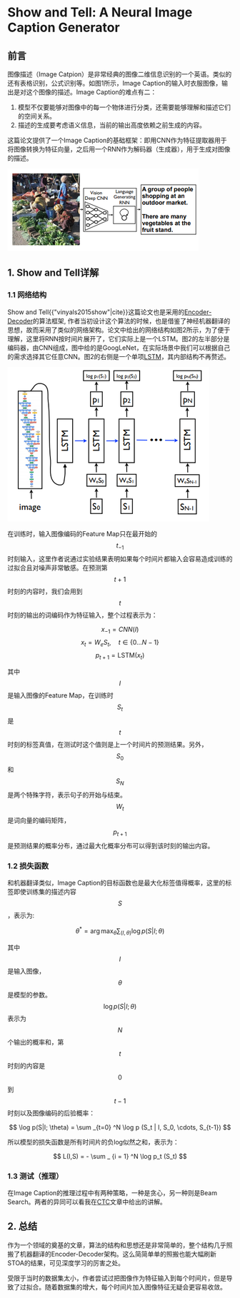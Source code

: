 # Show and Tell: A Neural Image Caption Generator

## 前言

图像描述（Image Catpion）是非常经典的图像二维信息识别的一个英语。类似的还有表格识别，公式识别等。如图1所示，Image Caption的输入时衣服图像，输出是对这个图像的描述。Image Caption的难点有二：

1. 模型不仅要能够对图像中的每一个物体进行分类，还需要能够理解和描述它们的空间关系。
2. 描述的生成要考虑语义信息，当前的输出高度依赖之前生成的内容。

这篇论文提供了一个Image Caption的基础框架：即用CNN作为特征提取器用于将图像转换为特征向量，之后用一个RNN作为解码器（生成器），用于生成对图像的描述。

![](/assets/SAndT_1.png)

## 1. Show and Tell详解

### 1.1 网络结构

Show and Tell{{"vinyals2015show"|cite}}这篇论文也是采用的[Encoder-Decoder](https://senliuy.gitbooks.io/advanced-deep-learning/content/di-er-zhang-ff1a-xu-lie-mo-xing/learning-phrase-representations-using-rnn-encoder-decoder-for-statistical-machine-translation.html)的算法框架, 作者当初设计这个算法的时候，也是借鉴了神经机器翻译的思想，故而采用了类似的网络架构。论文中给出的网络结构如图2所示，为了便于理解，这里将RNN按时间片展开了，它们实际上是一个LSTM。图2的左半部分是编码器，由CNN组成，图中给的是GoogLeNet，在实际场景中我们可以根据自己的需求选择其它任意CNN。图2的右侧是一个单项[LSTM](https://senliuy.gitbooks.io/advanced-deep-learning/content/di-er-zhang-ff1a-xu-lie-mo-xing/about-long-short-term-memory.html)，其内部结构不再赘述。

![](/assets/SAndT_2.png)

在训练时，输入图像编码的Feature Map只在最开始的$$t_{-1}$$时刻输入，这里作者说通过实验结果表明如果每个时间片都输入会容易造成训练的过拟合且对噪声非常敏感。在预测第$$t+1$$时刻的内容时，我们会用到$$t$$时刻的输出的词编码作为特征输入，整个过程表示为：


$$
x_{-1} = CNN(I)
$$
$$
x_{t} = W_e S_t, \quad t \in \{0 ... N-1\}
$$
$$
p_{t+1} = \text{LSTM}(x_t)
$$


其中$$I$$是输入图像的Feature Map，在训练时$$S_t$$是$$t$$时刻的标签真值，在测试时这个值则是上一个时间片的预测结果。另外，$$S_0$$和$$S_N$$是两个特殊字符，表示句子的开始与结束。$$W_t$$是词向量的编码矩阵，$$p_{t+1}$$是预测结果的概率分布，通过最大化概率分布可以得到该时刻的输出内容。

### 1.2 损失函数

和机器翻译类似，Image Caption的目标函数也是最大化标签值得概率，这里的标签即使训练集的描述内容$$S$$，表示为:


$$
\theta ^ * = \arg \max _ {\theta} \sum _{ (I, \theta) } \log p(S|I; \theta)
$$


其中$$I$$是输入图像，$$\theta$$是模型的参数。$$\log p(S|I; \theta)$$ 表示为$$N$$个输出的概率和，第$$t$$时刻的内容是$$0$$到$$t-1$$时刻以及图像编码的后验概率：


$$
\log p(S|I; \theta) = \sum _{t=0} ^N \log p (S_t | I, S_0, \cdots, S_{t-1})
$$


所以模型的损失函数是所有时间片的负log似然之和，表示为：


$$
L(I,S) = - \sum _ {i = 1} ^N \log p_t (S_t)
$$


### 1.3 测试（推理）

在Image Caption的推理过程中有两种策略，一种是贪心，另一种则是Beam Search。两者的异同可以看我在[CTC](https://senliuy.gitbooks.io/advanced-deep-learning/content/di-er-zhang-ff1a-xu-lie-mo-xing/connectionist-temporal-classification-labelling-unsegmented-sequence-data-with-recurrent-neural-networks.html)文章中给出的讲解。

## 2. 总结

作为一个领域的奠基的文章，算法的结构和思想还是非常简单的，整个结构几乎照搬了机器翻译的Encoder-Decoder架构。这么简简单单的照搬也能大幅刷新STOA的结果，可见深度学习的厉害之处。

受限于当时的数据集太小，作者尝试过把图像作为特征输入到每个时间片，但是导致了过拟合。随着数据集的增大，每个时间片加入图像特征无疑会更容易收敛。

